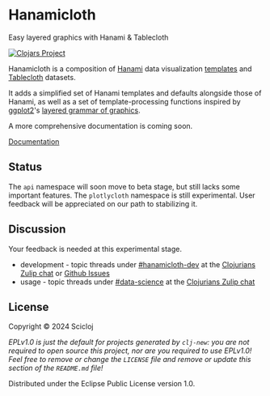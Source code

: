 # Hanamicloth

Easy layered graphics with Hanami & Tablecloth

[![Clojars Project](https://img.shields.io/clojars/v/org.scicloj/hanamicloth.svg)](https://clojars.org/org.scicloj/hanamicloth)

Hanamicloth is a composition of
[Hanami](https://github.com/jsa-aerial/hanami) data visualization [templates](https://github.com/jsa-aerial/hanami?tab=readme-ov-file#templates-substitution-keys-and-transformations)
and [Tablecloth](https://scicloj.github.io/tablecloth/) datasets.

It adds a simplified set of Hanami templates and defaults alongside those of Hanami,
as well as a set of template-processing functions
inspired by [ggplot2](https://ggplot2.tidyverse.org/)'s
[layered grammar of graphics](https://vita.had.co.nz/papers/layered-grammar.html).

A more comprehensive documentation is coming soon.

[Documentation](https://scicloj.github.io/hanamicloth/)

## Status

The `api` namespace will soon move to beta stage, but still lacks some important features. The `plotlycloth` namespace is still experimental.
User feedback will be appreciated on our path to stabilizing it.

## Discussion

Your feedback is needed at this experimental stage.

- development - topic threads under [#hanamicloth-dev](https://clojurians.zulipchat.com/#narrow/stream/443101-hanamicloth-dev) at the [Clojurians Zulip chat](https://scicloj.github.io/docs/community/chat/) or [Github Issues](https://github.com/scicloj/hanamicloth/issues)
- usage - topic threads under [#data-science](https://clojurians.zulipchat.com/#narrow/stream/151924-data-science) at the [Clojurians Zulip chat](https://scicloj.github.io/docs/community/chat/)

## License

Copyright © 2024 Scicloj

_EPLv1.0 is just the default for projects generated by `clj-new`: you are not_
_required to open source this project, nor are you required to use EPLv1.0!_
_Feel free to remove or change the `LICENSE` file and remove or update this_
_section of the `README.md` file!_

Distributed under the Eclipse Public License version 1.0.

